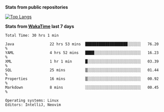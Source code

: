 **Stats from public repositories**  

[![Top Langs](https://github-readme-stats.vercel.app/api/top-langs/?username=hyoghurt&layout=compact&exclude_repo=multiserver,docker_compose&langs_count=6)](https://github.com/anuraghazra/github-readme-stats)

**Stats from [WakaTime](https://wakatime.com) last 7 days**  
<!--START_SECTION:waka-->

```text
Total Time: 30 hrs 1 min

Java                22 hrs 53 mins  ███████████████████░░░░░░   76.20 %
YAML                4 hrs 52 mins   ████░░░░░░░░░░░░░░░░░░░░░   16.23 %
XML                 1 hr 1 min      █░░░░░░░░░░░░░░░░░░░░░░░░   03.39 %
SQL                 25 mins         ▒░░░░░░░░░░░░░░░░░░░░░░░░   01.44 %
Properties          16 mins         ▒░░░░░░░░░░░░░░░░░░░░░░░░   00.92 %
Markdown            8 mins          ░░░░░░░░░░░░░░░░░░░░░░░░░   00.45 %

Operating systems: Linux
Editors: IntelliJ, Neovim
```

<!--END_SECTION:waka-->
